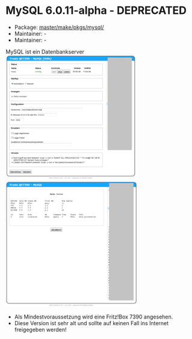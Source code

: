 # MySQL 6.0.11-alpha - DEPRECATED
 - Package: [master/make/pkgs/mysql/](https://github.com/Freetz-NG/freetz-ng/tree/master/make/pkgs/mysql/)
 - Maintainer: -
 - Maintainer: -

MySQL ist ein Datenbankserver
<br>
<a href='../screenshots/000-PKG_mysql.png'><img src='../screenshots/000-PKG_mysql_md.png'></a>
&emsp;
<a href='../screenshots/000-PKG_mysql_status.png'><img src='../screenshots/000-PKG_mysql_status_md.png'></a>
<br>

 - Als Mindestvoraussetzung wird eine Fritz!Box 7390 angesehen.
 - Diese Version ist sehr alt und sollte auf keinen Fall ins Internet freigegeben werden!

